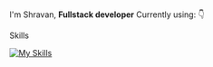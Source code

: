 
I'm Shravan, **Fullstack developer** Currently using: 👇

Skills

[![My Skills](https://skillicons.dev/icons?i=typescript,golang,nodejs,nextjs,tailwind,redis,postgres,mongodb,aws,githubactions,docker,git,&theme=dark)](https://skillicons.dev)

